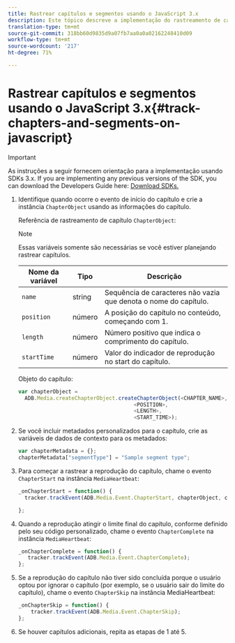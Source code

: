 ```yaml
---
title: Rastrear capítulos e segmentos usando o JavaScript 3.x
description: Este tópico descreve a implementação do rastreamento de capítulo e segmento usando o SDK do Media em aplicativos de navegador (JS).
translation-type: tm+mt
source-git-commit: 318bb60d9835d9a07fb7aa0a0a02162248410d09
workflow-type: tm+mt
source-wordcount: '217'
ht-degree: 71%

---
```



# Rastrear capítulos e segmentos usando o JavaScript 3.x{#track-chapters-and-segments-on-javascript}

>[!IMPORTANT]
>
>As instruções a seguir fornecem orientação para a implementação usando SDKs 3.x. If you are implementing any previous versions of the SDK, you can download the Developers Guide here: [Download SDKs.](/help/sdk-implement/download-sdks.md)

1. Identifique quando ocorre o evento de início do capítulo e crie a instância `ChapterObject` usando as informações do capítulo.

   Referência de rastreamento de capítulo `ChapterObject`:

   >[!NOTE]
   >
   >Essas variáveis somente são necessárias se você estiver planejando rastrear capítulos.

   | Nome da variável | Tipo | Descrição |
   | --- | --- | --- |
   | `name` | string | Sequência de caracteres não vazia que denota o nome do capítulo. |
   | `position` | número | A posição do capítulo no conteúdo, começando com 1. |
   | `length` | número | Número positivo que indica o comprimento do capítulo. |
   | `startTime` | número | Valor do indicador de reprodução no start do capítulo. |

   Objeto do capítulo:

   ```js
   var chapterObject =
     ADB.Media.createChapterObject.createChapterObject(<CHAPTER_NAME>,
                                        <POSITION>,
                                        <LENGTH>,
                                        <START_TIME>);
   ```

1. Se você incluir metadados personalizados para o capítulo, crie as variáveis de dados de contexto para os metadados:

   ```js
   var chapterMetadata = {};
   chapterMetadata["segmentType"] = "Sample segment type";
   ```

1. Para começar a rastrear a reprodução do capítulo, chame o evento `ChapterStart` na instância `MediaHeartbeat`:

   ```js
   _onChapterStart = function() {
     tracker.trackEvent(ADB.Media.Event.ChapterStart, chapterObject, chapterMetadata);
   
   };
   ```

1. Quando a reprodução atingir o limite final do capítulo, conforme definido pelo seu código personalizado, chame o evento `ChapterComplete` na instância `MediaHeartbeat`:

   ```js
   _onChapterComplete = function() {
      tracker.trackEvent(ADB.Media.Event.ChapterComplete);
   };
   ```

1. Se a reprodução do capítulo não tiver sido concluída porque o usuário optou por ignorar o capítulo (por exemplo, se o usuário sair do limite do capítulo), chame o evento `ChapterSkip` na instância MediaHeartbeat:

   ```js
   _onChapterSkip = function() {
       tracker.trackEvent(ADB.Media.Event.ChapterSkip);
   };
   ```

1. Se houver capítulos adicionais, repita as etapas de 1 até 5.
